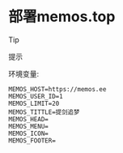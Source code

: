 # 部署memos.top

>[!tip] 
 提示

环境变量:

```
MEMOS_HOST=https://memos.ee
MEMOS_USER_ID=1
MEMOS_LIMIT=20
MEMOS_TITTLE=提剑追梦
MEMOS_HEAD=
MEMOS_MENU=
MEMOS_ICON=
MEMOS_FOOTER=
```